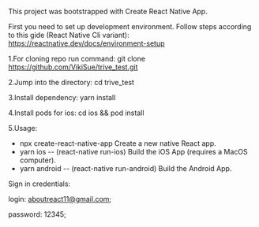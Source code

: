 This project was bootstrapped with Create React Native App.

First you need to set up development environment. 
Follow steps according to this gide (React Native Cli variant): https://reactnative.dev/docs/environment-setup

1.For cloning repo run command: 
git clone https://github.com/VikiSue/trive_test.git

2.Jump into the directory:
cd trive_test

3.Install dependency: 
yarn install

4.Install pods for ios: 
cd ios && pod install

5.Usage:
 - npx create-react-native-app Create a new native React app.
 - yarn ios -- (react-native run-ios) Build the iOS App (requires a MacOS computer).
 - yarn android -- (react-native run-android) Build the Android App.



Sign in credentials:

login: aboutreact11@gmail.com;

password: 12345;
